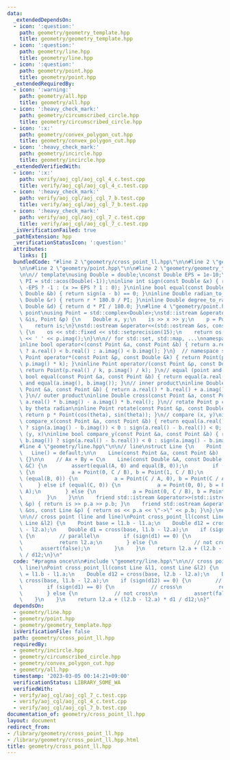 ```yaml
---
data:
  _extendedDependsOn:
  - icon: ':question:'
    path: geometry/geometry_template.hpp
    title: geometry/geometry_template.hpp
  - icon: ':question:'
    path: geometry/line.hpp
    title: geometry/line.hpp
  - icon: ':question:'
    path: geometry/point.hpp
    title: geometry/point.hpp
  _extendedRequiredBy:
  - icon: ':warning:'
    path: geometry/all.hpp
    title: geometry/all.hpp
  - icon: ':heavy_check_mark:'
    path: geometry/circumscribed_circle.hpp
    title: geometry/circumscribed_circle.hpp
  - icon: ':x:'
    path: geometry/convex_polygon_cut.hpp
    title: geometry/convex_polygon_cut.hpp
  - icon: ':heavy_check_mark:'
    path: geometry/incircle.hpp
    title: geometry/incircle.hpp
  _extendedVerifiedWith:
  - icon: ':x:'
    path: verify/aoj_cgl/aoj_cgl_4_c.test.cpp
    title: verify/aoj_cgl/aoj_cgl_4_c.test.cpp
  - icon: ':heavy_check_mark:'
    path: verify/aoj_cgl/aoj_cgl_7_b.test.cpp
    title: verify/aoj_cgl/aoj_cgl_7_b.test.cpp
  - icon: ':heavy_check_mark:'
    path: verify/aoj_cgl/aoj_cgl_7_c.test.cpp
    title: verify/aoj_cgl/aoj_cgl_7_c.test.cpp
  _isVerificationFailed: true
  _pathExtension: hpp
  _verificationStatusIcon: ':question:'
  attributes:
    links: []
  bundledCode: "#line 2 \"geometry/cross_point_ll.hpp\"\n\n#line 2 \"geometry/line.hpp\"\
    \n\n#line 2 \"geometry/point.hpp\"\n\n#line 2 \"geometry/geometry_template.hpp\"\
    \n\n// template\nusing Double = double;\nconst Double EPS = 1e-10;\nconst Double\
    \ PI = std::acos(Double(-1));\ninline int sign(const Double &x) { return x <=\
    \ -EPS ? -1 : (x >= EPS ? 1 : 0); }\ninline bool equal(const Double &a, const\
    \ Double &b) { return sign(a - b) == 0; }\ninline Double radian_to_degree(const\
    \ Double &r) { return r * 180.0 / PI; }\ninline Double degree_to_radian(const\
    \ Double &d) { return d * PI / 180.0; }\n#line 4 \"geometry/point.hpp\"\n\n//\
    \ point\nusing Point = std::complex<Double>;\nstd::istream &operator>>(std::istream\
    \ &is, Point &p) {\n    Double x, y;\n    is >> x >> y;\n    p = Point(x, y);\n\
    \    return is;\n}\nstd::ostream &operator<<(std::ostream &os, const Point &p)\
    \ {\n    os << std::fixed << std::setprecision(15);\n    return os << p.real()\
    \ << ' ' << p.imag();\n}\n\n// for std::set, std::map, ...\nnamespace std {\n\
    inline bool operator<(const Point &a, const Point &b) { return a.real() != b.real()\
    \ ? a.real() < b.real() : a.imag() < b.imag(); }\n}  // namespace std\n\ninline\
    \ Point operator*(const Point &p, const Double &k) { return Point(p.real() * k,\
    \ p.imag() * k); }\ninline Point operator/(const Point &p, const Double &k) {\
    \ return Point(p.real() / k, p.imag() / k); }\n// equal (point and point)\ninline\
    \ bool equal(const Point &a, const Point &b) { return equal(a.real(), b.real())\
    \ and equal(a.imag(), b.imag()); }\n// inner product\ninline Double dot(const\
    \ Point &a, const Point &b) { return a.real() * b.real() + a.imag() * b.imag();\
    \ }\n// outer product\ninline Double cross(const Point &a, const Point &b) { return\
    \ a.real() * b.imag() - a.imag() * b.real(); }\n// rotate Point p counterclockwise\
    \ by theta radian\ninline Point rotate(const Point &p, const Double &theta) {\
    \ return p * Point(cos(theta), sin(theta)); }\n// compare (x, y)\ninline bool\
    \ compare_x(const Point &a, const Point &b) { return equal(a.real(), b.real())\
    \ ? sign(a.imag() - b.imag()) < 0 : sign(a.real() - b.real()) < 0; }\n// compare\
    \ (y, x)\ninline bool compare_y(const Point &a, const Point &b) { return equal(a.imag(),\
    \ b.imag()) ? sign(a.real() - b.real()) < 0 : sign(a.imag() - b.imag()) < 0; }\n\
    #line 4 \"geometry/line.hpp\"\n\n// line\nstruct Line {\n    Point a, b;\n\n \
    \   Line() = default;\n\n    Line(const Point &a, const Point &b) : a(a), b(b)\
    \ {}\n\n    // Ax + By = C\n    Line(const Double &A, const Double &B, const Double\
    \ &C) {\n        assert(equal(A, 0) and equal(B, 0));\n        if (equal(A, 0))\
    \ {\n            a = Point(0, C / B), b = Point(1, C / B);\n        } else if\
    \ (equal(B, 0)) {\n            a = Point(C / A, 0), b = Point(C / A, 1);\n   \
    \     } else if (equal(C, 0)) {\n            a = Point(0, 0), b = Point(1, B /\
    \ A);\n        } else {\n            a = Point(0, C / B), b = Point(C / A, 0);\n\
    \        }\n    }\n\n    friend std::istream &operator>>(std::istream &is, Line\
    \ &p) { return is >> p.a >> p.b; }\n    friend std::ostream &operator<<(std::ostream\
    \ &os, const Line &p) { return os << p.a << \"->\" << p.b; }\n};\n#line 4 \"geometry/cross_point_ll.hpp\"\
    \n\n// cross point (line and line)\nPoint cross_point_ll(const Line &l1, const\
    \ Line &l2) {\n    Point base = l1.b - l1.a;\n    Double d12 = cross(base, l2.b\
    \ - l2.a);\n    Double d1 = cross(base, l1.b - l2.a);\n    if (sign(d12) == 0)\
    \ {\n        // parallel\n        if (sign(d1) == 0) {\n            // cross\n\
    \            return l2.a;\n        } else {\n            // not cross\n      \
    \      assert(false);\n        }\n    }\n    return l2.a + (l2.b - l2.a) * d1\
    \ / d12;\n}\n"
  code: "#pragma once\n\n#include \"geometry/line.hpp\"\n\n// cross point (line and\
    \ line)\nPoint cross_point_ll(const Line &l1, const Line &l2) {\n    Point base\
    \ = l1.b - l1.a;\n    Double d12 = cross(base, l2.b - l2.a);\n    Double d1 =\
    \ cross(base, l1.b - l2.a);\n    if (sign(d12) == 0) {\n        // parallel\n\
    \        if (sign(d1) == 0) {\n            // cross\n            return l2.a;\n\
    \        } else {\n            // not cross\n            assert(false);\n    \
    \    }\n    }\n    return l2.a + (l2.b - l2.a) * d1 / d12;\n}"
  dependsOn:
  - geometry/line.hpp
  - geometry/point.hpp
  - geometry/geometry_template.hpp
  isVerificationFile: false
  path: geometry/cross_point_ll.hpp
  requiredBy:
  - geometry/incircle.hpp
  - geometry/circumscribed_circle.hpp
  - geometry/convex_polygon_cut.hpp
  - geometry/all.hpp
  timestamp: '2023-03-05 00:14:21+09:00'
  verificationStatus: LIBRARY_SOME_WA
  verifiedWith:
  - verify/aoj_cgl/aoj_cgl_7_c.test.cpp
  - verify/aoj_cgl/aoj_cgl_4_c.test.cpp
  - verify/aoj_cgl/aoj_cgl_7_b.test.cpp
documentation_of: geometry/cross_point_ll.hpp
layout: document
redirect_from:
- /library/geometry/cross_point_ll.hpp
- /library/geometry/cross_point_ll.hpp.html
title: geometry/cross_point_ll.hpp
---
```

